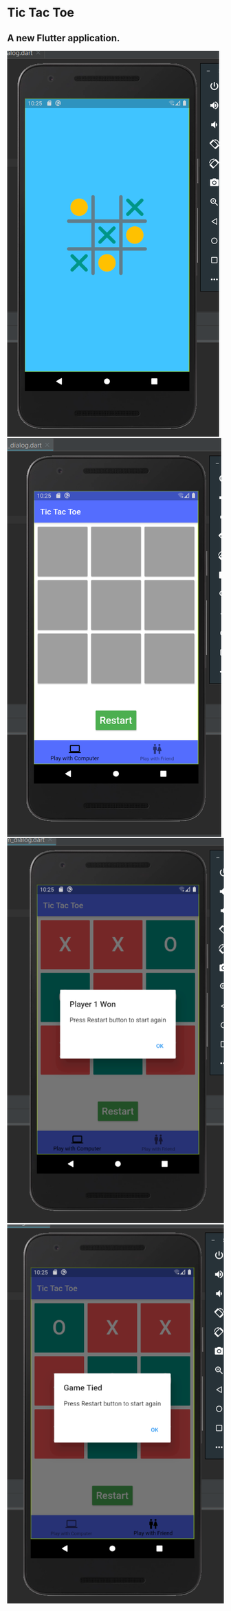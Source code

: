 # Tic Tac Toe

## A new Flutter application.
<img src="ss1.png"/>
<img src="ss.png"/>
<img src="ss2.png"/>
<img src="ss3.png"/>
